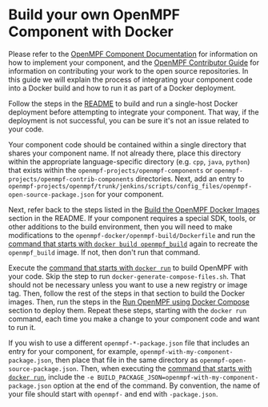 # Build your own OpenMPF Component with Docker

Please refer to the [OpenMPF Component
Documentation](https://openmpf.github.io/docs/site/Component-API-Overview/index.html)
for information on how to implement your component, and the [OpenMPF Contributor
Guide](https://openmpf.github.io/docs/site/Contributor-Guide/index.html) for
information on contributing your work to the open source repositories. In this
guide we will explain the process of integrating your component code into a
Docker build and how to run it as part of a Docker deployment.

Follow the steps in the [README](README.md#getting-started) to build and run a
single-host Docker deployment before attempting to integrate your component.
That way, if the deployment is not successful, you can be sure it's not an issue
related to your code.

Your component code should be contained within a single directory that shares
your component name. If not already there, place this directory within the
appropriate language-specific directory (e.g. `cpp`, `java`, `python`) that
exists within the `openmpf-projects/openmpf-components` or
`openmpf-projects/openmpf-contrib-components` directories. Next, add an entry to
`openmpf-projects/openmpf/trunk/jenkins/scripts/config_files/openmpf-open-source-package.json`
for your component.

Next, refer back to the steps listed in the [Build the OpenMPF Docker Images
](README.md#build-the-openmpf-docker-images) section in the README. If your
component requires a special SDK, tools, or other additions to the build
environment, then you will need to make modifications to the
`openmpf-docker/openmpf-build/Dockerfile` and run the [command that starts with
`docker build openmpf_build`](README.md#docker-build-command) again to recreate
the `openmpf_build` image. If not, then don't run that command.

Execute the [command that starts with `docker
run`](README.md#docker-run-command) to build OpenMPF with your code. Skip the
step to run `docker-generate-compose-files.sh`. That should not be necessary
unless you want to use a new registry or image tag. Then, follow the rest of the
steps in that section to build the Docker images. Then, run the steps in the
[Run OpenMPF using Docker Compose](README.md#run-openmpf-using-docker-compose)
section to deploy them. Repeat these steps, starting with the `docker run`
command, each time you make a change to your component code and want to run it.

If you wish to use a different `openmpf-*-package.json` file that includes an
entry for your component, for example, `openmpf-with-my-component-package.json`,
then place that file in the same directory as
`openmpf-open-source-package.json`. Then, when executing the [command that
starts with `docker run`](README.md#docker-run-command), include the `-e
BUILD_PACKAGE_JSON=openmpf-with-my-component-package.json` option at the end of
the command. By convention, the name of your file should start with `openmpf-`
and end with `-package.json`.
